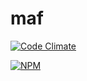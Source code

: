 # maf

[![Code Climate](https://codeclimate.com/github/alekzonder/maf/badges/gpa.svg)](https://codeclimate.com/github/alekzonder/maf)

[![NPM](https://nodei.co/npm/maf.png?downloads=true&stars=true)](https://nodei.co/npm/maf/)